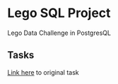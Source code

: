 # Lego SQL Project
Lego Data Challenge in PostgresQL

## Tasks
[Link here](https://github.com/wjsutton/lego_analysis_challenge/tree/main) to original task
